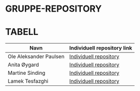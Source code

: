 # GRUPPE-REPOSITORY
# TABELL
| Navn                   | Individuell repository link                                               |
|------------------------|---------------------------------------------------------------------------|
| Ole Aleksander Paulsen | [Individuell repository](https://github.com/OlePaulsen/IND-REPOSITORY)    |
| Anita Øygard           | [Individuell repository](https://github.com/anitaoygard/ind-repository)   |
| Martine Sinding        | [Individuell repository](https://github.com/MartineSinding/IND-REPOSITORY) |
| Lamek Tesfazghi        | [Individuell repository](https://github.com/LamekTesfazghi/IND-REPISTORY) |
